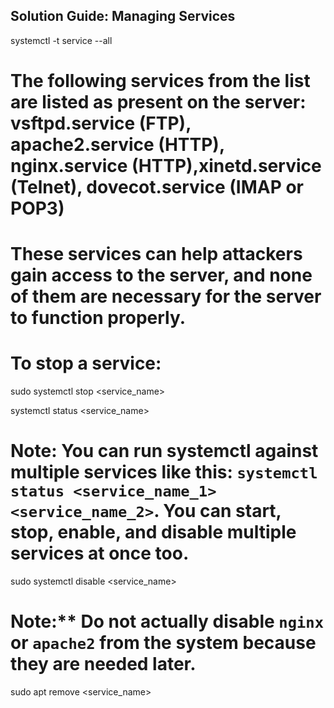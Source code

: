 ## Solution Guide: Managing Services

systemctl -t service --all

# The following services from the list are listed as present on the server: vsftpd.service (FTP), apache2.service (HTTP), nginx.service (HTTP),xinetd.service (Telnet), dovecot.service (IMAP or POP3)

# These services can help attackers gain access to the server, and none of them are necessary for the server to function properly.

# To stop a service:
sudo systemctl stop <service_name>

systemctl status <service_name>

# Note: You can run systemctl against multiple services like this: `systemctl status <service_name_1> <service_name_2>`.  You can start, stop, enable, and disable multiple services at once too. 

sudo systemctl disable <service_name>

# Note:** Do not actually disable `nginx` or `apache2` from the system because they are needed later.

sudo apt remove <service_name>

